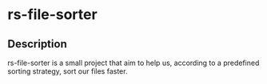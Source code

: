 # rs-file-sorter

## Description

rs-file-sorter is a small project that aim to help us, according to a predefined sorting strategy, sort our files faster.
